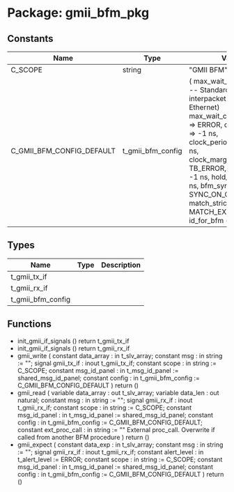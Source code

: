 # Package: gmii_bfm_pkg
## Constants
| Name                      | Type              | Value                                                                                                                                                                                                                                                                                                                                                                                                                                                                                  | Description |
| ------------------------- | ----------------- | -------------------------------------------------------------------------------------------------------------------------------------------------------------------------------------------------------------------------------------------------------------------------------------------------------------------------------------------------------------------------------------------------------------------------------------------------------------------------------------- | ----------- |
| C_SCOPE                   | string            |  "GMII BFM"                                                                                                                                                                                                                                                                                                                                                                                                                                                                            |             |
| C_GMII_BFM_CONFIG_DEFAULT | t_gmii_bfm_config |  (     max_wait_cycles          => 12, -- Standard minimum interpacket gap (Gigabith Ethernet)     max_wait_cycles_severity => ERROR,     clock_period             => -1 ns,     clock_period_margin      => 0 ns,     clock_margin_severity    => TB_ERROR,     setup_time               => -1 ns,     hold_time                => -1 ns,     bfm_sync                 => SYNC_ON_CLOCK_ONLY,     match_strictness         => MATCH_EXACT,     id_for_bfm               => ID_BFM   ) |             |
## Types
| Name              | Type | Description |
| ----------------- | ---- | ----------- |
| t_gmii_tx_if      |      |             |
| t_gmii_rx_if      |      |             |
| t_gmii_bfm_config |      |             |
## Functions
- init_gmii_if_signals <font id="function_arguments">()</font> <font id="function_return">return t_gmii_tx_if</font>
- init_gmii_if_signals <font id="function_arguments">()</font> <font id="function_return">return t_gmii_rx_if</font>
- gmii_write <font id="function_arguments">(    constant data_array   : in    t_slv_array;
    constant msg          : in    string            := "";
    signal   gmii_tx_if   : inout t_gmii_tx_if;
    constant scope        : in    string            := C_SCOPE;
    constant msg_id_panel : in    t_msg_id_panel    := shared_msg_id_panel;
    constant config       : in    t_gmii_bfm_config := C_GMII_BFM_CONFIG_DEFAULT
  )</font> <font id="function_return">return ()</font>
- gmii_read <font id="function_arguments">(    variable data_array    : out   t_slv_array;
    variable data_len      : out   natural;
    constant msg           : in    string            := "";
    signal   gmii_rx_if    : inout t_gmii_rx_if;
    constant scope         : in    string            := C_SCOPE;
    constant msg_id_panel  : in    t_msg_id_panel    := shared_msg_id_panel;
    constant config        : in    t_gmii_bfm_config := C_GMII_BFM_CONFIG_DEFAULT;
    constant ext_proc_call : in    string := ""   External proc_call. Overwrite if called from another BFM procedure
  )</font> <font id="function_return">return ()</font>
- gmii_expect <font id="function_arguments">(    constant data_exp     : in    t_slv_array;
    constant msg          : in    string            := "";
    signal   gmii_rx_if   : inout t_gmii_rx_if;
    constant alert_level  : in    t_alert_level     := ERROR;
    constant scope        : in    string            := C_SCOPE;
    constant msg_id_panel : in    t_msg_id_panel    := shared_msg_id_panel;
    constant config       : in    t_gmii_bfm_config := C_GMII_BFM_CONFIG_DEFAULT
  )</font> <font id="function_return">return ()</font>
